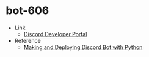 # bot-606
- Link
    - [Discord Developer Portal](https://discord.com/developers/applications)
- Reference
    - [Making and Deploying Discord Bot with Python](https://dev.to/p014ri5/making-and-deploying-discord-bot-with-python-4hep)